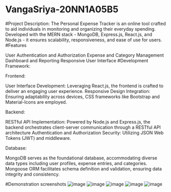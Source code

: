 # VangaSriya-20NN1A05B5
#Project Description:
The Personal Expense Tracker is an online tool crafted to aid individuals in monitoring and organizing their everyday spending. Developed with the MERN stack - MongoDB, Express.js, React.js, and Node.js - it ensures scalability, responsiveness, and ease of use for users.
#Features

User Authentication and Authorization
Expense and Category Management
Dashboard and Reporting
Responsive User Interface
#Development Framework:

Frontend:

User Interface Development: Leveraging React.js, the frontend is crafted to deliver an engaging user experience. Responsive Design Integration: Ensuring adaptability across devices, CSS frameworks like Bootstrap and Material-Icons are employed.

Backend:

RESTful API Implementation: Powered by Node.js and Express.js, the backend orchestrates client-server communication through a RESTful API architecture Authentication and Authorization Security: Utilizing JSON Web Tokens (JWT) and middleware.

Database:

MongoDB serves as the foundational database, accommodating diverse data types including user profiles, expense entries, and categories. Mongoose ORM facilitates schema definition and validation, ensuring data integrity and consistency.

#Demonstration screenshots
![image](https://github.com/sriya158/VangaSriya-20NN1A05B5/assets/109154965/afd1af2a-43bc-4b64-bec2-8744e6fcea8d)
![image](https://github.com/sriya158/VangaSriya-20NN1A05B5/assets/109154965/918d19c7-5ec6-4387-9fd5-ec6c1ba27665)
![image](https://github.com/sriya158/VangaSriya-20NN1A05B5/assets/109154965/fce565fe-5d37-475a-a94a-5bc1100aaceb)
![image](https://github.com/sriya158/VangaSriya-20NN1A05B5/assets/109154965/c2a7c843-cd2a-4177-a2c2-c354cc223aec)
![image](https://github.com/sriya158/VangaSriya-20NN1A05B5/assets/109154965/e838c7b3-f890-424d-862e-b82b11b3e05b)



